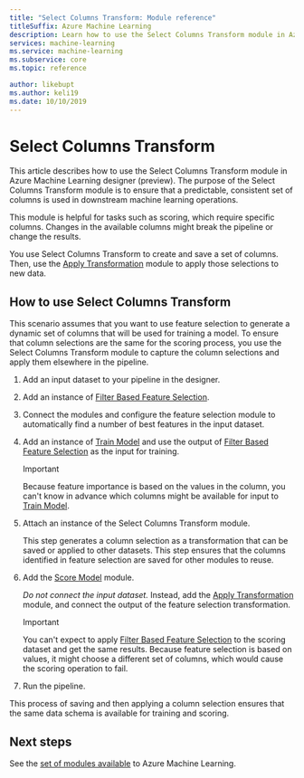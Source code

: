 ```yaml
---
title: "Select Columns Transform: Module reference"
titleSuffix: Azure Machine Learning
description: Learn how to use the Select Columns Transform module in Azure Machine Learning to create a transformation that selects the same subset of columns as in the given dataset.
services: machine-learning
ms.service: machine-learning
ms.subservice: core
ms.topic: reference

author: likebupt
ms.author: keli19
ms.date: 10/10/2019
---
```

# Select Columns Transform

This article describes how to use the Select Columns Transform module in Azure Machine Learning designer (preview). The purpose of the Select Columns Transform module is to ensure that a predictable, consistent set of columns is used in downstream machine learning operations.

This module is helpful for tasks such as scoring, which require specific columns. Changes in the available columns might break the pipeline or change the results.

You use Select Columns Transform to create and save a set of columns. Then, use the [Apply Transformation](apply-transformation.md) module to apply those selections to new data.

## How to use Select Columns Transform

This scenario assumes that you want to use feature selection to generate a dynamic set of columns that will be used for training a model. To ensure that column selections are the same for the scoring process, you use the Select Columns Transform module to capture the column selections and apply them elsewhere in the pipeline.

1. Add an input dataset to your pipeline in the designer.

2. Add an instance of [Filter Based Feature Selection](filter-based-feature-selection.md).

3. Connect the modules and configure the feature selection module to automatically find a number of best features in the input dataset.

4. Add an instance of [Train Model](train-model.md) and use the output of [Filter Based Feature Selection](filter-based-feature-selection.md) as the input for training.

    > [!IMPORTANT]
    > Because feature importance is based on the values in the column, you can't know in advance which columns might be available for input to [Train Model](train-model.md).  
5. Attach an instance of the Select Columns Transform module. 

    This step generates a column selection as a transformation that can be saved or applied to other datasets. This step ensures that the columns identified in feature selection are saved for other modules to reuse.

6. Add the [Score Model](score-model.md) module. 

   *Do not connect the input dataset.* Instead, add the [Apply Transformation](apply-transformation.md) module, and connect the output of the feature selection transformation.

   > [!IMPORTANT]
   > You can't expect to apply [Filter Based Feature Selection](filter-based-feature-selection.md) to the scoring dataset and get the same results. Because feature selection is based on values, it might choose a different set of columns, which would cause the scoring operation to fail.
7. Run the pipeline.

This process of saving and then applying a column selection ensures that the same data schema is available for training and scoring.


## Next steps

See the [set of modules available](module-reference.md) to Azure Machine Learning. 
